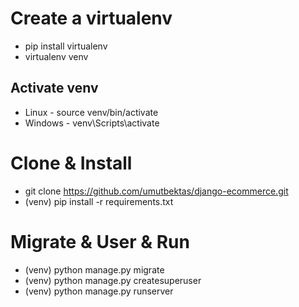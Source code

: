 # Create a virtualenv
* pip install virtualenv
* virtualenv venv

Activate venv
-------------
* Linux - source venv/bin/activate
* Windows - venv\Scripts\activate

# Clone & Install
* git clone https://github.com/umutbektas/django-ecommerce.git
* (venv) pip install -r requirements.txt

# Migrate & User & Run
* (venv) python manage.py migrate
* (venv) python manage.py createsuperuser
* (venv) python manage.py runserver

